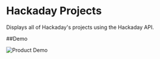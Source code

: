 # Hackaday Projects
Displays all of Hackaday's projects using the Hackaday API.

##Demo

![Product Demo](https://drive.google.com/file/d/1TCXuvu8rWWiYVtmCyLLZiFyYsE93SenI/view)
